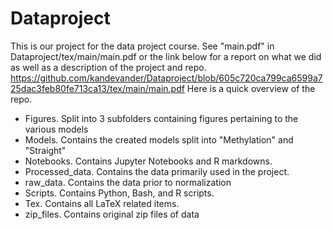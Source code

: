 # Dataproject
This is our project for the data project course. See "main.pdf" in Dataproject/tex/main/main.pdf or the link below for a report on what we did as well as a description of the project and repo. 
https://github.com/kandevander/Dataproject/blob/605c720ca799ca6599a725dac3feb80fe713ca13/tex/main/main.pdf
Here is a quick overview of the repo.

- Figures. Split into 3 subfolders containing figures pertaining to the various models
- Models. Contains the created models split into "Methylation" and "Straight"
- Notebooks. Contains Jupyter Notebooks and R markdowns.
- Processed_data. Contains the data primarily used in the project.
- raw_data. Contains the data prior to normalization
- Scripts. Contains Python, Bash, and R scripts.
- Tex. Contains all LaTeX related items.
- zip_files. Contains original zip files of data


